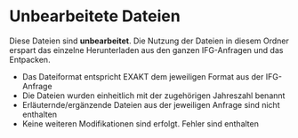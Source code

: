 # Unbearbeitete Dateien

Diese Dateien sind **unbearbeitet**. Die Nutzung der Dateien in diesem Ordner erspart das einzelne Herunterladen aus den ganzen IFG-Anfragen und das Entpacken.

- Das Dateiformat entspricht EXAKT dem jeweiligen Format aus der IFG-Anfrage
- Die Dateien wurden einheitlich mit der zugehörigen Jahreszahl benannt
- Erläuternde/ergänzende Dateien aus der jeweiligen Anfrage sind nicht enthalten
- Keine weiteren Modifikationen sind erfolgt. Fehler sind enthalten